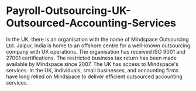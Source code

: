 # Payroll-Outsourcing-UK-Outsourced-Accounting-Services
In the UK, there is an organisation with the name of Mindspace Outsourcing Ltd. Jaipur, India is home to an offshore centre for a well-known outsourcing company with UK operations. The organisation has received ISO 9001 and 27001 certifications. The restricted business tax return has been made available by Mindspace since 2007. The UK has access to Mindspace's services. In the UK, individuals, small businesses, and accounting firms have long relied on Mindspace to deliver efficient outsourced accounting services.
